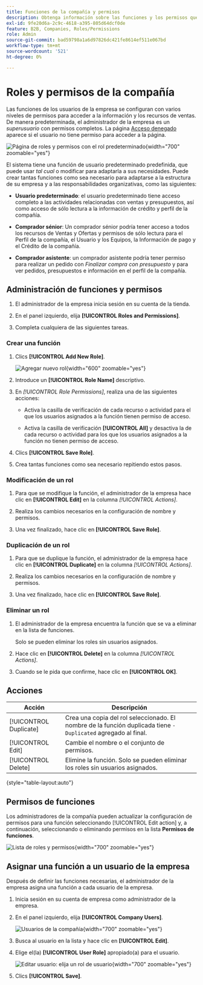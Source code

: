 ```yaml
---
title: Funciones de la compañía y permisos
description: Obtenga información sobre las funciones y los permisos que un administrador de la empresa puede aplicar a los usuarios de la empresa, lo que permite varios niveles de acceso a la información y los recursos de los pedidos.
exl-id: 9fe20d6a-2c9c-4618-a395-805d64dcf0de
feature: B2B, Companies, Roles/Permissions
role: Admin
source-git-commit: bad59798a1a6d97826dc421fe8614ef511e067bd
workflow-type: tm+mt
source-wordcount: '521'
ht-degree: 0%

---
```


# Roles y permisos de la compañía

Las funciones de los usuarios de la empresa se configuran con varios niveles de permisos para acceder a la información y los recursos de ventas. De manera predeterminada, el administrador de la empresa es un _superusuario_ con permisos completos. La página [Acceso denegado](../content-design/pages.md#access-denied) aparece si el usuario no tiene permiso para acceder a la página.

![Página de roles y permisos con el rol predeterminado](./assets/company-roles-permissions.png){width="700" zoomable="yes"}

El sistema tiene una función de usuario predeterminado predefinida, que puede usar _tal cual_ o modificar para adaptarla a sus necesidades. Puede crear tantas funciones como sea necesario para adaptarse a la estructura de su empresa y a las responsabilidades organizativas, como las siguientes:

- **Usuario predeterminado**: el usuario predeterminado tiene acceso completo a las actividades relacionadas con ventas y presupuestos, así como acceso de sólo lectura a la información de crédito y perfil de la compañía.

- **Comprador sénior**: Un comprador sénior podría tener acceso a todos los recursos de Ventas y Ofertas y permisos de sólo lectura para el Perfil de la compañía, el Usuario y los Equipos, la Información de pago y el Crédito de la compañía.

- **Comprador asistente**: un comprador asistente podría tener permiso para realizar un pedido con _Finalizar compra con presupuesto_ y para ver pedidos, presupuestos e información en el perfil de la compañía.

## Administración de funciones y permisos

1. El administrador de la empresa inicia sesión en su cuenta de la tienda.

1. En el panel izquierdo, elija **[!UICONTROL Roles and Permissions]**.

1. Completa cualquiera de las siguientes tareas.

### Crear una función

1. Clics **[!UICONTROL Add New Role]**.

   ![Agregar nuevo rol](./assets/company-roles-permissions-add-storefront.png){width="600" zoomable="yes"}

1. Introduce un **[!UICONTROL Role Name]** descriptivo.

1. En _[!UICONTROL Role Permissions]_, realiza una de las siguientes acciones:

   - Activa la casilla de verificación de cada recurso o actividad para el que los usuarios asignados a la función tienen permiso de acceso.

   - Activa la casilla de verificación **[!UICONTROL All]** y desactiva la de cada recurso o actividad para los que los usuarios asignados a la función no tienen permiso de acceso.

1. Clics **[!UICONTROL Save Role]**.

1. Crea tantas funciones como sea necesario repitiendo estos pasos.

### Modificación de un rol

1. Para que se modifique la función, el administrador de la empresa hace clic en **[!UICONTROL Edit]** en la columna _[!UICONTROL Actions]_.

1. Realiza los cambios necesarios en la configuración de nombre y permisos.

1. Una vez finalizado, hace clic en **[!UICONTROL Save Role]**.

### Duplicación de un rol

1. Para que se duplique la función, el administrador de la empresa hace clic en **[!UICONTROL Duplicate]** en la columna _[!UICONTROL Actions]_.

1. Realiza los cambios necesarios en la configuración de nombre y permisos.

1. Una vez finalizado, hace clic en **[!UICONTROL Save Role]**.

### Eliminar un rol

1. El administrador de la empresa encuentra la función que se va a eliminar en la lista de funciones.

   Solo se pueden eliminar los roles sin usuarios asignados.

1. Hace clic en **[!UICONTROL Delete]** en la columna _[!UICONTROL Actions]_.

1. Cuando se le pida que confirme, hace clic en **[!UICONTROL OK]**.

## Acciones

| Acción | Descripción |
|-----------| ----------- |
| [!UICONTROL Duplicate] | Crea una copia del rol seleccionado. El nombre de la función duplicada tiene `- Duplicated` agregado al final. |
| [!UICONTROL Edit] | Cambie el nombre o el conjunto de permisos. |
| [!UICONTROL Delete] | Elimine la función. Solo se pueden eliminar los roles sin usuarios asignados. |

{style="table-layout:auto"}

## Permisos de funciones

Los administradores de la compañía pueden actualizar la configuración de permisos para una función seleccionando [!UICONTROL Edit action] y, a continuación, seleccionando o eliminando permisos en la lista **Permisos de funciones**.

![Lista de roles y permisos](./assets/role-permissions-list.png){width="700" zoomable="yes"}

## Asignar una función a un usuario de la empresa

Después de definir las funciones necesarias, el administrador de la empresa asigna una función a cada usuario de la empresa.

1. Inicia sesión en su cuenta de empresa como administrador de la empresa.

1. En el panel izquierdo, elija **[!UICONTROL Company Users]**.

   ![Usuarios de la compañía](./assets/company-users-list-storefront.png){width="700" zoomable="yes"}

1. Busca al usuario en la lista y hace clic en **[!UICONTROL Edit]**.

1. Elige el(la) **[!UICONTROL User Role]** apropiado(a) para el usuario.

   ![Editar usuario: elija un rol de usuario](./assets/company-user-assign-role.png){width="700" zoomable="yes"}

1. Clics **[!UICONTROL Save]**.
